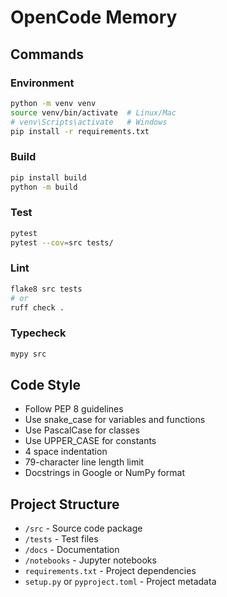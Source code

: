 # OpenCode Memory

## Commands

### Environment
```bash
python -m venv venv
source venv/bin/activate  # Linux/Mac
# venv\Scripts\activate   # Windows
pip install -r requirements.txt
```

### Build
```bash
pip install build
python -m build
```

### Test
```bash
pytest
pytest --cov=src tests/
```

### Lint
```bash
flake8 src tests
# or
ruff check .
```

### Typecheck
```bash
mypy src
```

## Code Style

- Follow PEP 8 guidelines
- Use snake_case for variables and functions
- Use PascalCase for classes
- Use UPPER_CASE for constants
- 4 space indentation
- 79-character line length limit
- Docstrings in Google or NumPy format

## Project Structure

- `/src` - Source code package
- `/tests` - Test files
- `/docs` - Documentation
- `/notebooks` - Jupyter notebooks
- `requirements.txt` - Project dependencies
- `setup.py` or `pyproject.toml` - Project metadata